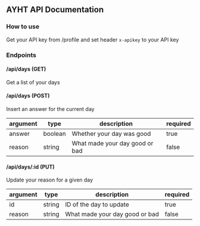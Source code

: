 ## AYHT API Documentation

### How to use

Get your API key from /profile and set header `x-apikey` to your API key

### Endpoints

#### /api/days (GET)
Get a list of your days

#### /api/days (POST)
Insert an answer for the current day

|argument|type|description|required|
|--------|----|-------|--------|
|answer|boolean|Whether your day was good|true|
|reason|string|What made your day good or bad|false|

#### /api/days/:id (PUT) 
Update your reason for a given day

|argument|type|description|required|
|--------|----|-------|--------|
|id|string|ID of the day to update|true|
|reason|string|What made your day good or bad|false|
